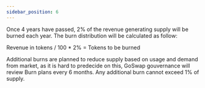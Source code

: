 ```yaml
---
sidebar_position: 6
---
```


Once 4 years have passed, 2% of the revenue generating supply will be burned each year. The burn distribution will be calculated as follow:

Revenue in tokens / 100 * 2% = Tokens to be burned

Additional burns are planned to reduce supply based on usage and demand from market, as it is hard to predecide on this, GoSwap gouvernance will review Burn plans every 6 months. Any additional burn cannot exceed 1% of supply.